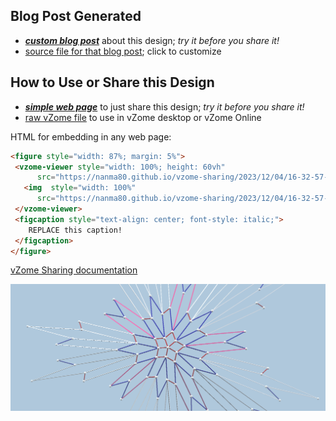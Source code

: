 
## Blog Post Generated

 - [***custom blog post***](<https://nanma80.github.io/vzome-sharing/2023/12/04/hyper_4_5_5fold-16-32-57.html>) about this design; *try it before you share it!*
 - [source file for that blog post](<https://github.com/nanma80/vzome-sharing/edit/main/_posts/2023-12-04-hyper_4_5_5fold-16-32-57.md>); click to customize
 


## How to Use or Share this Design

 - [***simple web page***](<https://nanma80.github.io/vzome-sharing/2023/12/04/16-32-57-hyper_4_5_5fold/>) to just share this design; *try it before you share it!*
 - [raw vZome file](<https://raw.githubusercontent.com/nanma80/vzome-sharing/main/2023/12/04/16-32-57-hyper_4_5_5fold/hyper_4_5_5fold.vZome>) to use in vZome desktop or vZome Online
 
 HTML for embedding in any web page:
 ```html
<figure style="width: 87%; margin: 5%">
  <vzome-viewer style="width: 100%; height: 60vh"
       src="https://nanma80.github.io/vzome-sharing/2023/12/04/16-32-57-hyper_4_5_5fold/hyper_4_5_5fold.vZome" >
    <img  style="width: 100%"
       src="https://nanma80.github.io/vzome-sharing/2023/12/04/16-32-57-hyper_4_5_5fold/hyper_4_5_5fold.png" >
  </vzome-viewer>
  <figcaption style="text-align: center; font-style: italic;">
     REPLACE this caption!
  </figcaption>
</figure>
 ```

[vZome Sharing documentation](https://vzome.github.io/vzome/sharing.html#how-it-works)

![Image](<hyper_4_5_5fold.png>)

